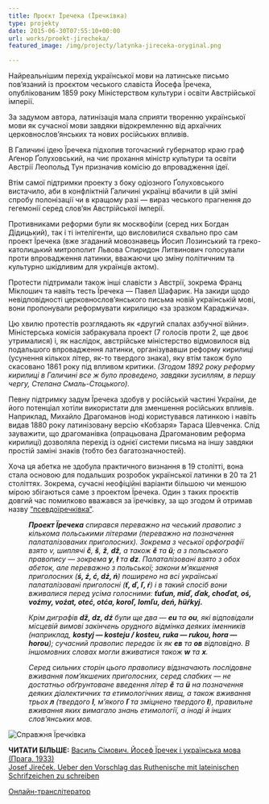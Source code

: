 ```yaml
---
title: Проєкт Їречека (Їречківка)
type: projekty
date: 2015-06-30T07:55:10+00:00
url: works/proekt-jirecheka/
featured_image: /img/projecty/latynka-jireceka-oryginal.png

---
```

Найреальнішим перехід української мови на латинське письмо пов&#8217;язаний із проєктом чеського славіста Йосефа Їречека, опублікованим 1859 року Міністерством культури і освіти Австрійської імперії. 

<!--more-->

За задумом автора, латинізація мала сприяти творенню української мови як сучасної мови завдяки відокремленню від архаїчних церковнослов&#8217;янських та нових російських впливів.

В Галичині ідею Їречека підхопив тогочасний губернатор краю граф Аґенор Ґолуховський, на чиє прохання міністр культури та освіти Австрії Леопольд Тун призначив комісію до впровадження ідеї.

Втім самої підтримки проекту з боку одіозного Ґолуховського вистачило, аби в конфліктній Галичині українці вбачили в цій зміні спробу полонізації чи в кращому разі — вираз чеського прагнення до гегемонії серед слов&#8217;ян Австрійської імперії.

Противниками реформи були як москвофіли (серед них Богдан Дідицький), так і ті інтелігенти, що висловилися схвально про сам проект Їречека (вже згаданий мовознавець Йосип Лозинський та греко-католицький митрополит Львова Спиридон Литвинович голосували проти впровадження латинки, вважаючи цю зміну політичним та культурно шкідливим для українців актом).

Протести підтримали також інші славісти з Австрії, зокрема Франц Міклошич та навіть тесть Їречека — Павел Шафарик. На закиди щодо невідповідності церковнослов&#8217;янського письма новій українській мові, вони пропонували реформувати кирилицю «за зразком Караджича».

Цю хвилю протестів розглядають як «другий спалах азбучної війни». Міністерська комісія забракувала проект (7 голосів проти 2, ще двоє утрималися) і, як наслідок, австрійське міністерство відмовилося від подальшого впровадження латинки, організувавши реформу кирилиці (усунення кількох літер, як-то твердого знака), яку втім також було скасовано 1861 року під впливом критики. _(Згодом 1892 року реформу кирилиці в Галичині все ж було проведено, завдяки зусиллям, в першу чергу, Степана Смаль-Стоцького)._

Певну підтримку задум Їречека здобув у російській частині України, де його потенціал хотіли використати для зменшення російських впливів. Наприклад, Михайло Драгоманов іноді користувався латинкою і навіть видав 1880 року латинізовану версію «Кобзаря» Тараса Шевченка. Слід зауважити, що драгоманівка (опрацьована Драгомановим реформа кирилиці) дозволяла перехід із однієї системи письма на іншу завдяки простій заміні знаків (тобто без багатозначностей).

Хоча ця абетка не здобула практичного визнання в 19 столітті, вона стала основою для подальших розробок української латинки в 20 та 21 століттях. Зокрема, сучасні неофіційні варіанти більшою чи меншою мірою збігаються саме з проектом Їречека. Один з таких проєктів довгий час помилково вважався за їречківку, за що згодом й отримав назву <a href="http://latynka.tak.today/works/psevdojireckivka/" target="_blank">&#8220;псевдоїречківка&#8221;</a>.

<div style="padding-left: 40px;">
  <p>
    <em><strong>Проект Їречека</strong> спирався переважно на чеський правопис з кількома польськими літерами (переважно на позначення палаталізованих приголосних). Зокрема з чеської орфографії взято v, шиплячі <strong>č</strong>, <strong>š</strong>, <strong>ž</strong>, <strong>dž</strong>, а також <strong>ě</strong> та <strong>ü</strong>; а з польського правопису — зокрема <strong>у</strong>,<strong> ł</strong> та <strong>dz</strong>. Палаталізовані взято з обох абеток, але переважно з польської; закони м&#8217;якшення приголосних (<strong>ś, ź, ć, dź, ń</strong>) поширено на всі українські палаталізовані приголосні (<strong>ť, ď, ľ, ŕ</strong>) і в такий спосіб вони вживалися перед усіма голосними: <strong>ťuťun, miď, ďak, choďat, oś, voźmy, voźat, oteć, otća, koroľ, lomľu, deń, hüŕkyj.</strong> </em>
  </p>
  
  <p>
    <em>Крім диграфів <strong>dž, dz, dź</strong> були ще два — <strong>eu</strong> та <strong>ou</strong>, які відповідали місцевій вимові закінчень орудного відмінка деяких іменників (наприклад, <strong>kostyj — kosteju / kosteu, ruka — rukou, hora — horou</strong>); сучасний правопис передає їх як <strong>ев</strong> та <strong>ов</strong> відповідно. В іншомовних словах могли вживатися також <strong>w</strong> та <strong>x</strong>.</em>
  </p>
  
  <p>
    <em>Серед сильних сторін цього правопису відзначають послідовне вживання пом&#8217;якшених приголосних, серед слабких — не достатньо обґрунтоване введення літер <strong>ě</strong> та <strong>ü</strong> на позначення деяких діалектичних та етимологічних явищ, а також вживання трьох<strong> л</strong> (твердого <strong>l</strong>, м&#8217;якого <strong>ľ</strong> та зміцнено твердого <strong>ł</strong>), правильне вживання яких вимагало знань етимології, а іноді й інших слов&#8217;янських мов.</em>
  </p>
</div>

<img src="/img/projecty/jirecek07.png" alt="Справжня Їречківка" /> 

**ЧИТАТИ БІЛЬШЕ:** <a href="http://diasporiana.org.ua/wp-content/uploads/books/11976/file.pdf" target="_blank">Василь Сімович. Йосеф Їречек і українська мова (Прага, 1933)</a><br>
<a href="https://books.google.com.ua/books?id=KU1dAAAAcAAJ" target="_blank">Josef Jireček. Ueber den Vorschlag das Ruthenische mit lateinischen Schrifzeichen zu schreiben</a>

<a href="/translit/jireckivka/cyrillic_latin.html" target="_blank">Онлайн-транслітератор</a>
